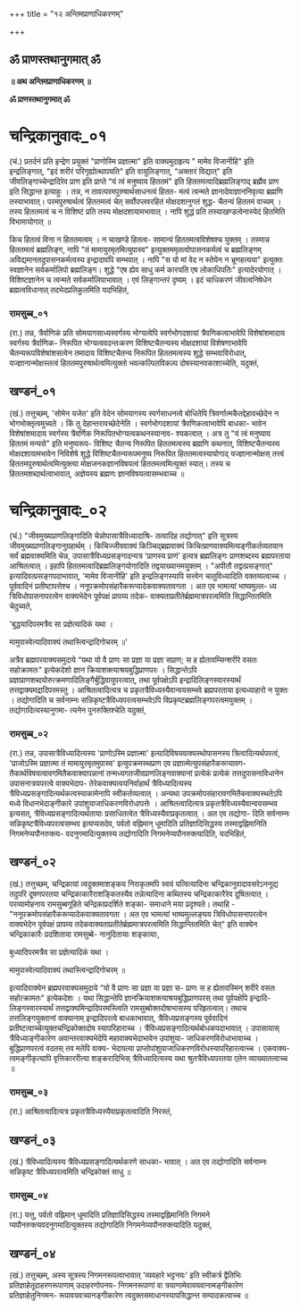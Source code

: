 +++
title = "१२ अन्तिमप्राणाधिकरणम्"

+++


## ॐ प्राणस्तथानुगमात् ॐ

**॥ अथ अन्तिमप्राणाधिकरणम् ॥**

**ॐ प्राणस्तथानुगमात् ॐ**

# **चन्द्रिकानुवादः\_०१**

(चं.) प्रतर्दनं प्रति इन्द्रेण प्रयुक्तं "प्राणोस्मि प्रज्ञात्मा" इति वाक्यमुदाहृत्य " मामेव विजानीहि" इति इन्द्रलिङ्गात्, "इदं शरीरं परिगृह्योत्थापयति" इति वायुलिङ्गात्, “अक्तारं विद्यात्" इति जीवलिङ्गाच्चेन्द्रादिरेव प्राण इति प्राप्ते “यं त्वं मनुष्याय हिततमं" इति हिततमत्वादिब्रह्मलिङ्गाद् ब्रह्मैव प्राण इति सिद्धान्त इत्याहुः । तन्न, न तावत्परमपुरुषार्थसाधनत्वं हितत- मत्वं त्वन्मते ज्ञानादेवाज्ञाननिवृत्या ब्रह्मणि तस्याभावात्। परमपुरुषार्थत्वं हिततमत्वं चेत् सर्वोपप्लवरहितं मोक्षदशानुगतं शुद्ध- चैतन्यं हिततमं वाच्यम् । तस्य हिततमत्वं च न विशिष्टं प्रति तस्य मोक्षदशायामभावात् । नापि शुद्धं प्रति तस्याखण्डत्वेनास्येदं हितमिति विभामायोगात् ॥

किच हितत्वं विना न हिततमत्वम् । न चाखण्डे हितत्व- सामान्यं हिततमत्वविशेषश्च युक्तम् । तस्मान्न हिततमत्वं ब्रह्मलिङ्ग, नापि "तं मामायुरमृतमित्युपास्व" इत्युक्तममृतत्वोपासनकर्मत्वं च ब्रह्मलिङ्गम् अविद्यमानतदुपासनकर्मत्वस्य इन्द्रादावपि सम्भवात् । नापि "स यो मां वेद न स्तेयेन न भ्रूणहत्यया" इत्युक्तः स्वज्ञानेन सर्वकर्मालिपो ब्रह्मलिङ्ग। शुद्धे "एष ह्येव साधु कर्म कारयति एष लोकाधिपतिः" इत्यादेरयोगात् । विशिष्टज्ञानेन च त्वन्मते सर्वकर्मालिपाभावात् । एवं लिङ्गान्तरं दृष्यम् । इदं चाधिकरणं जीवत्वनिषेधेन ब्रह्मत्वविधानात् तदभेदप्रतिकुलमिति यदभिहितं,

### **रामसुब्ब_०१**

(रा.) तन्न, त्रैर्वाणिकं प्रति सोमयागसाध्यस्वर्गस्य भोग्यत्वेपि स्वर्गभोगदशायां त्रैवणिकत्वाभावेपि विशेषांशमादाय स्वर्गस्य त्रैर्वाणिक- निरूपित भोग्यत्ववदन्तःकरण विशिष्टचैतन्यस्य मोक्षदशायां विशेषणाभावेपि चैतन्यरूपविशेषांशसत्वेन तमादाय विशिष्टचैतन्य निरूपित हिततमत्वस्य शुद्धे सम्भवाविरोधात्, यज्ज्ञानान्मोक्षस्तत्वं हिततमपुरुषार्थत्वमित्युक्तो भवत्कल्पितविकल्प दोषस्यानवकाशाच्चेति, यदुक्तं,

## **खण्डनं\_०१**

(खं.) तत्तुच्छम्, 'सोमेन यजेत' इति वेदेन सोमयागस्य स्वर्गसाधनत्वे बोधितेपि त्रिवर्णात्मकैतद्देहावच्छेदेन न भोगभोक्तृत्वमुच्यते । किं तु देहान्तरावच्छेदेनेति । स्वर्गभोगदशायां त्रैवणिकत्वाभावेपि बाधका- भावेन विशेषांशमादाय स्वर्गस्य त्रैवर्णिक निरूपितभोग्यत्वकथनस्यानाव- श्यकत्वात् । अत्र तु "यं त्वं मनुष्याय हिततमं मन्यसे" इति मनुष्यरूप- विशिष्ट चैतन्य निरूपित हिततमत्वस्य ब्रह्मणि कथनात्, विशिष्टचैतन्यस्य मोक्षदशायामभावेन निविशेषे शुद्धे विशिष्टचैतन्यरूपमनुष्य निरूपित हिततमत्वस्यायोगाद् यज्ज्ञानान्मोक्षस् तत्त्वं हिततमपुरुषार्थत्वमित्युक्त्या मोक्षजनकज्ञानविषयत्वं हिततमत्वमित्युक्तं स्यात्। तस्य च हिततमशब्दार्थत्वाभावात्, अज्ञेयस्य ब्रह्मणः ज्ञानविषयत्वासम्भवाच्च ॥

# **चन्द्रिकानुवादः\_०२**

(चं.) "जीवमुख्यप्राणलिङ्गादिति चेन्नोपासात्रैविध्यादाश्रि- तत्वादिह तद्योगात्" इति सूत्रस्य जीवमुख्यप्राणलिङ्गानुग्रहार्थम् । किचिज्जीववाक्यं किञ्चिद्ब्रह्मवाक्यं किचित्प्राणवाक्यमित्यङ्गीकर्तव्यतयान सर्वं ब्रह्मवाक्यमिति चेन्न, उपासात्रैविध्यप्रसङ्गादन्यत्र 'प्राणस्य प्राणं' इत्यत्र ब्रह्मलिङ्गः प्राणशब्दस्य ब्रह्मपरताया आश्रितत्वात् । इहापि हिततमत्वादिब्रह्मलिङ्गयोगादिति तद्वयाख्यानमयुक्तम् । "अपीतौ तद्वत्प्रसङ्गात्" इत्यादिवत्प्रसङ्गपदाभावात्, 'मामेव विजानीहि' इति इन्द्रलिङ्गस्यापि सत्त्वेन चातुविध्यादिति वक्तव्यत्वाच्च । पूर्ववादिनं प्रतीष्टापत्तेश्च । ननूपक्रमोपसंहारैकरूप्यादेकवाक्यतावगता । अत एव भामत्यां भाष्यमुल्ल- ध्य त्रिविधोपासनापरत्वेन वाक्यभेदेन पूर्वपक्षं प्रापय्य तदेक- वाक्यताप्रतीतेर्ब्रह्ममात्रपरत्वमिति सिद्धान्तितमिति चेदुच्यते,

'बुद्धयादिपरमत्रैव सा प्रज्ञेत्यादिकं यथा ।

मामुपास्वेत्यादिवाक्यं तथास्त्विन्द्रादिगोचरम् ॥'

अत्रैव ब्रह्मपरवाक्यसमुदाये “यथा यो वै प्राणः सा प्रज्ञा या प्रज्ञा सप्राण; स ह ह्येतावम्सिन्शरीरे वसतः सहोक्रामतः" इत्येकदेशो ज्ञान क्रियाशक्त्याश्रयबुद्धिप्राणपरः । सिद्धान्तेऽपि प्रज्ञाप्राणशब्दयोरुत्क्रमणादिलिङ्गैर्बुद्धिवायुपरत्वात्, तथा पूर्वपक्षेऽपि इन्द्रादिलिङ्गस्वारस्यार्थं तत्तद्वाक्यमद्रादिपरमस्तु । आश्रितत्वादित्यत्र च प्रकृतत्रैविध्यस्यैवान्वयसम्भवे ब्रह्मपरताया इत्यध्याहारो न युक्तः । तद्योगादिति च सर्वनाम्नः सन्निकृष्टत्रैविध्यपरत्वसम्भवेऽपि विप्रकृष्टब्रह्मलिङ्गपरत्वमयुक्तम् । तद्योगादित्यस्यानुगमा- त्यनेन पुनरुक्तिश्चेति यदुक्तं,

### **रामसुब्ब_०२**

(रा.) तन्न, उपासात्रैविध्यादित्यस्य 'प्राणोऽस्मि प्रज्ञात्मा' इत्यादिविषयवाक्यस्थोपासनस्य त्रित्वादित्यर्थपरत्वं, 'प्राजोऽस्मि प्रज्ञात्मा तं मामायुरमृतमुपास्व' इत्युपक्रमस्थप्राण एव प्रज्ञात्मेत्युपसंहारैकरूप्यावग- तैकार्थविषयत्वावगमितैकवाक्यापन्नानां तन्मध्यगतजीवप्राणलिङ्गवाक्यानां प्रत्येकं प्रत्येकं तत्तदुपासनाविधानेन उपासनात्रयपरत्वे वाक्यभेदाप- तेरेकवाक्यत्वयनिर्वाहार्थं त्रैविध्यादित्यस्य त्रैविध्यप्रसङ्गादित्यर्थकत्वस्याकामेनापि स्वीकर्तव्यत्वात् । अन्यथा उपक्रमोपसंहारावगमितैकवाक्यस्थतेऽपि मध्ये विधानभेदाङ्गीकारे उपांशुयाजाधिकरणविरोधापत्तेः । आश्रितत्वादित्यत्र प्रकृतत्रैविध्यस्यैवान्वयसम्भव इत्यसत्, त्रैविध्यप्रसङ्गादित्यर्थतायाः प्रसाधितत्वेत त्रैविध्यस्यैवाप्रकृतत्वात् । अत एव तद्योगा- दिति सर्वनाम्नः सन्निकृष्टत्रैविध्यपरत्वसम्भव इत्यप्यसदेव, पर्वतो वह्निमान् धूमादिति प्रतिज्ञादिसिद्धस्य तस्माद्वह्निमानिति निगमनेप्यपौनरुक्त्य- वदनुगमादित्युक्तस्य तद्योगादिति निगमनेप्यपौनरुक्त्यादिति, यदभिहितं,

## **खण्डनं\_०२**

(खं.) तत्तुच्छम्, चन्द्रिकायां त्वदुक्तमाशङ्कय निराकृतमपि स्वयं यत्वित्यादिना चन्द्रिकानुवादावसरेऽननूद्य तदुपरि दूषणपरतया चन्द्रिकाकारैराशङ्कितस्यैव तन्नेत्यादिना कथितस्य चन्द्रिकाकारैरेव दूषितत्वात् । परव्यामोहनाय रामसुब्बगूहिते चन्द्रिकाप्रदर्शिते शङ्का- समाधाने मया प्रदृश्यते। तथाहि -"ननूपक्रमोपसंहारैकरूप्यादेकवाक्यतावगता । अत एव भामत्यां भाष्यमुल्लङ्घय त्रिविधोपासनापरत्वेन वाक्यभेदेन पूर्वपक्षं प्रापय्य तदेकवाक्यताप्रतीतेर्ब्रह्ममात्रपरत्वमिति सिद्धान्तितमिति चेत्" इति वाक्येन चन्द्रिकाकारैः प्रदशिताया रामसुब्बे- नानुदितायाः शङ्कायाः,

बुध्यादिपरमत्रैव सा प्रज्ञेत्यादिकं यथा ।

मामुपास्वेत्यादिवाक्यं तथास्त्विन्द्रादिगोचरम् ॥

इत्यादिवाक्येन ब्रह्मपरवाक्यसमुदाये “यो वै प्राणः सा प्रज्ञा या प्रज्ञा स- प्राणः स ह ह्येतावस्मिन् शरीरे वसतः सहोत्क्रामतः" इत्येकदेशः । यथा सिद्धान्तेपि ज्ञानक्रियाशक्त्याश्रयबुद्धिप्राणपरस् तथा पूर्वपक्षेपि इन्द्रादि- लिङ्गस्वारस्यार्थं तत्तद्वाक्यमिन्द्रादिपरमस्त्विति रामसुब्बोक्तदोषाभासस्य परिहृतत्वात्। तथाच तत्तलिङ्गयुक्तानां वाक्यानाम् इन्द्रादिपरत्वे बाधकाभावात्, त्रैविध्यप्रसङ्गस्य पूर्ववादिनं प्रतीष्टत्वाच्चेत्युक्तचन्द्रिकोक्तदोष स्यापरिहाराच्च । त्रैविध्यप्रसङ्गादित्यर्थबोधकपदाभावात् । उपासायास् त्रैविध्याङ्गीकारेण अवान्तरवाक्यभेदेपि महावाक्यभेदाभावेन उपांशुया- जाधिकरणविरोधाभावाच्च । बुद्धिप्राणपरत्वं वदतस् तव मतेपि वाक्य- भेदापत्या प्राप्तोपांशुयाजाधिकरणविरोधस्यापरिहारत्वाच्च । एकवाक्य- त्वमङ्गीकृत्यापि वृत्तिकाररीत्या शङ्करादिभिस् त्रैविध्यादित्यस्य यथा श्रुतत्रैविध्यपरतया एतेन व्याख्यातत्वाच्च ॥

### **रामसुब्ब**\_**०३**

(रा.) आश्रितत्वादित्यत्र प्रकृतत्रैविध्यस्यैवाप्रकृतत्वादिति निरस्तं,

## **खण्डनं\_०३**

(खं.) त्रैविध्यादित्यस्य त्रैविध्यप्रसङ्गादित्यर्थकरणे साधका- भावात् । अत एव तद्योगादिति सर्वनाम्नः सन्निकृष्ट त्रैविध्यपरत्वमिति चन्द्रिकोक्तं साधु ॥

### **रामसुब्ब**\_**०४**

(रा.) यत्तु, पर्वतो वह्निमान् धूमादिति प्रतिज्ञादिसिद्धस्य तस्माद्वह्निमानिति निगमने प्यपौनरुक्त्यवदनुगमादित्युक्तस्य तद्योगादिति निगमनेय्यपौनरुक्त्यादिति यदुक्तं,

## **खण्डनं\_०४**

(खं.) तत्तुच्छम्, अस्य सूत्रस्य निगमनरूपत्वाभावात् 'व्यवहारे भट्टनयः' इति स्वीकर्त्र द्वैतिभिः प्रतिज्ञाहेतूदाहरणरूपाणाम् उदाहरणोपनय- निगमनरूपाणां वा त्रयाणामेवावयवानामङ्गीकारेण प्रतिज्ञाहेतुनिगमन- रूपावयवत्र्यानङ्गीकारेण त्वदुक्तसमाधानस्यापसिद्धान्त सम्पादकत्वाच्च ॥

